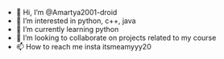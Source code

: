 - 👋 Hi, I’m @Amartya2001-droid
- 👀 I’m interested in python, c++, java
- 🌱 I’m currently learning python
- 💞️ I’m looking to collaborate on projects related to my course
- 📫 How to reach me insta itsmeamyyy20

<!---
Amartya2001-droid/Amartya2001-droid is a ✨ special ✨ repository because its `README.md` (this file) appears on your GitHub profile.
You can click the Preview link to take a look at your changes.
--->
